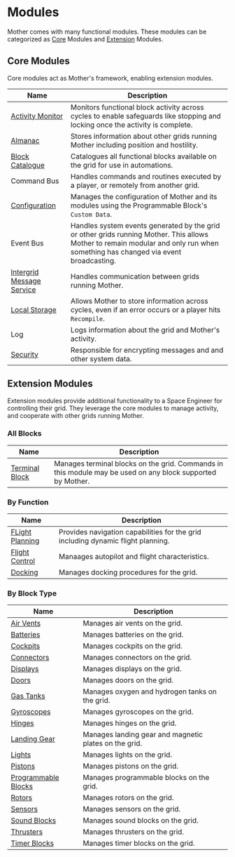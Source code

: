 # Modules

<!-- [< Configuration](../Configuration.md) -->

Mother comes with many functional modules. These modules can be categorized as [Core](#core-modules) Modules and [Extension](#extension-modules) Modules.

## Core Modules

Core modules act as Mother's framework, enabling extension modules.

|Name											| Description|
|-												|-|
| [Activity Monitor](Core/ActivityMonitor.md)    | Monitors functional block activity across cycles to enable safeguards like stopping and locking once the activity is complete.|
| [Almanac](Core/Almanac.md)                     | Stores information about other grids running Mother including position and hostility.|
| [Block Catalogue](Core/BlockCatalogue.md)      | Catalogues all functional blocks available on the grid for use in automations. |
| Command Bus				| Handles commands and routines executed by a player, or remotely from another grid. |
| [Configuration](../Configuration.md) | Manages the configuration of Mother and its modules using the Programmable Block's `Custom Data`. |
| Event Bus | Handles system events generated by the grid or other grids running Mother. This allows Mother to remain modular and only run when something has changed via event broadcasting. |
| [Intergrid Message Service](Core/IntergridMessageService.md) | Handles communication between grids running Mother. |
| [Local Storage](Core/LocalStorage.md) | Allows Mother to store information across cycles, even if an error occurs or a player hits `Recompile`. |
| Log | Logs information about the grid and Mother's activity. |
| [Security](Core/Security.md) | Responsible for encrypting messages and and other system data. |

## Extension Modules

Extension modules provide additional functionality to a Space Engineer for controlling their grid. They leverage the core modules to manage activity, and cooperate with other grids running Mother.  

### All Blocks

|Name													| Description|
|-														|-								|
| [Terminal Block](Extension/BlockModule.md)              | Manages terminal blocks on the grid. Commands in this module may be used on any block supported by Mother. |

### By Function
|Name													| Description|
|-														|-								|
| [FLight Planning](Extension/FlightPlanningModule.md)           | Provides navigation capabilities for the grid including dynamic flight planning.|
| [Flight Control](Extension/FlightControlModule.md)	| Manaages autopilot and flight characteristics.|
| [Docking](Extension/DockingModule.md)         | Manages docking procedures for the grid.|

### By Block Type
|Name													| Description|
|-														|-								|
| [Air Vents](Extension/AirVentModule.md)			| Manages air vents on the grid. |
| [Batteries](Extension/BatteryModule.md)					| Manages batteries on the grid.|
| [Cockpits](Extension/CockpitModule.md)					| Manages cockpits on the grid.|
| [Connectors](Extension/ConnectorModule.md)			| Manages connectors on the grid.|
| [Displays](Extension/DisplayModule.md)					| Manages displays on the grid.|
| [Doors](Extension/DoorModule.md)						| Manages doors on the grid.|
| [Gas Tanks](Extension/GasTankModule.md)					| Manages oxygen and hydrogen tanks on the grid.|
| [Gyroscopes](Extension/GyroscopeModule.md)				| Manages gyroscopes on the grid.|
| [Hinges](Extension/HingeModule.md)					| Manages hinges on the grid.|
| [Landing Gear](Extension/LandingGearModule.md) | Manages landing gear and magnetic plates on the grid.|
| [Lights](Extension/LightModule.md)                    | Manages lights on the grid.|
| [Pistons](Extension/PistonModule.md)					| Manages pistons on the grid.|
| [Programmable Blocks](Extension/ProgrammableBlockModule.md)	| Manages programmable blocks on the grid.|
| [Rotors](Extension/RotorModule.md)					| Manages rotors on the grid.|
| [Sensors](Extension/SensorModule.md) | Manages sensors on the grid.|
| [Sound Blocks](Extension/SoundBlockModule.md)				| Manages sound blocks on the grid. |
| [Thrusters](Extension/ThrusterModule.md)              | Manages thrusters on the grid.|
| [Timer Blocks](Extension/TimerBlockModule.md)			| Manages timer blocks on the grid.|

<!-- <br> -->
<!-- [Examples >](../Examples.md) -->